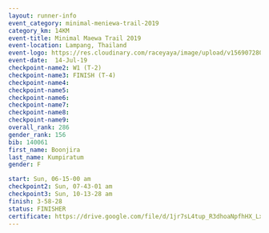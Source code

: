 ```yaml
---
layout: runner-info 
event_category: minimal-meniewa-trail-2019 
category_km: 14KM 
event-title: Minimal Maewa Trail 2019 
event-location: Lampang, Thailand 
event-logo: https://res.cloudinary.com/raceyaya/image/upload/v1569072805/logo/minimal-trail_ktnvsp.jpg 
event-date:  14-Jul-19 
checkpoint-name2: W1 (T-2) 
checkpoint-name3: FINISH (T-4) 
checkpoint-name4: 
checkpoint-name5: 
checkpoint-name6: 
checkpoint-name7: 
checkpoint-name8: 
checkpoint-name9: 
overall_rank: 286
gender_rank: 156
bib: 140061
first_name: Boonjira
last_name: Kumpiratum
gender: F

start: Sun, 06-15-00 am
checkpoint2: Sun, 07-43-01 am
checkpoint3: Sun, 10-13-28 am
finish: 3-58-28
status: FINISHER
certificate: https://drive.google.com/file/d/1jr7sL4tup_R3dhoaNpfhHX_LxB9t1soa/view?usp=sharing
---
```

